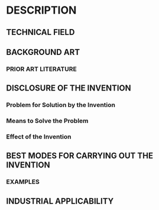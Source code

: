 # DESCRIPTION

## TECHNICAL FIELD

## BACKGROUND ART

### PRIOR ART LITERATURE

## DISCLOSURE OF THE INVENTION

### Problem for Solution by the Invention

### Means to Solve the Problem

### Effect of the Invention

## BEST MODES FOR CARRYING OUT THE INVENTION

### EXAMPLES

## INDUSTRIAL APPLICABILITY

